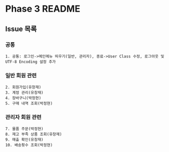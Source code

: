 # Phase 3 README

## Issue 목록

### 공통
    1. 공통: 로그인->메인메뉴 띄우기(일반, 관리자), 종료->User Class 수정, 로그아웃 및 UTF-8 Encoding 설정 추가

### 일반 회원 관련
    2. 회원가입(유창재)
    3. 계정 관리(유창재)
    4. 장바구니(박정현)
    5. 구매 내역 조회(박정현)

### 관리자 회원 관련
    7. 물품 주문(박정현)
    8. 재고 부족 상품 조회(유창재)
    9. 매출 확인(유창재)
    10. 배송횟수 조회(박정현)
    